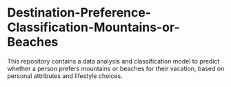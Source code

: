 # Destination-Preference-Classification-Mountains-or-Beaches
This repository contains a data analysis and classification model to predict whether a person prefers mountains or beaches for their vacation, based on personal attributes and lifestyle choices.
